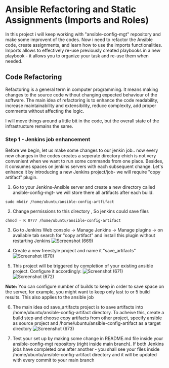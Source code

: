 # Ansible Refactoring and Static Assignments (Imports and Roles)
In this project i will keep working with "ansible-config-mgt" repository and make some improvent of the codes. Now i need to refactor the Ansible code, create assignments, and learn how to use the imports functionalities. Imports allows to effectively re-use previously created playbooks in a new playbook - it allows you to organize your task and re-use them when needed.

## Code Refactoring
Refactoring is a general term in computer programming. It means making changes to the source code without changing expected behaviour of the software. The main idea of refactoring is to enhance the code readability, increase maintainability and extensibility, reduce complexity, add proper comments without affecting the logic.

I will move things around a little bit in the code, but the overall state of the infrastructure remains the same.

### Step 1 - Jenkins job enhancement
Before we begin, let us make some changes to our jenkin job.. now every new changes in the codes creates a seperate directory ehich is not very convenient when we want to run some commands from one place. Besides, it consumes spaces on jenkins servers with each subsequent change. Let's enhance it by introducing a new Jenkins project/job- we will require "copy artifact" plugin.

1. Go to your Jenkins-Ansible server and create a new directory called ansible-config-mgt- we will store there all artifacts after each build.
```
sudo mkdir /home/ubuntu/ansible-config-artfifact
```

2. Change permissions to this directory , So jenkins could save files
```
chmod - R 0777 /home/ubuntu/ansible-config-artifact
```

3. Go to Jenkins Web console -> Manage Jenkins -> Manage plugins -> on available tab search for "copy artifact" and install this plugin without restarting Jenkins
![Screenshot (669)](https://github.com/user-attachments/assets/33da7d16-5549-40ae-ac4e-4469f9f0816a)

4. Create a new freestyle project and name it "save_artifacts"
![Screenshot (670)](https://github.com/user-attachments/assets/9815f773-d17e-4360-9b70-6516c705b1f3)

5. This project will be triggered by completion of your existing ansible project. Configure it accordingly:
![Screenshot (671)](https://github.com/user-attachments/assets/08a5490b-3cee-4023-bf4f-f20cbd29a432)
![Screenshot (672)](https://github.com/user-attachments/assets/82448dc1-b8b6-4323-98b4-9e321a2c44ae)

**Note:**  You can configure number of builds to keep in order to save space on the server, for example, you might want to keep only last to or 5 build results. This also applies to the ansible job

6. The main idea od save_artifacts project is to save artifacts into /home/ubuntu/ansible-config-artifact directory. To acheive this, create a build step and choose copy artifacts from other project, specify ansible as source project and /home/ubuntu/ansible-config-artifact as a target directory
![Screenshot (673)](https://github.com/user-attachments/assets/5eba4435-e80d-4991-97ef-4fcea100b3d6)

7. Test your set up by making some change in README.md file inside your ansible-config-mgt repository (right inside main branch). If both Jenkins jobs have completed one after another - you shall see your files inside /home/ubuntu/ansible-config-artifact directory and it will be updated with every commit to your main branch
